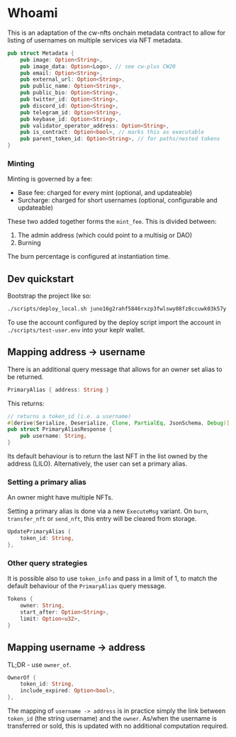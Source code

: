 # Whoami

This is an adaptation of the cw-nfts onchain metadata contract to
allow for listing of usernames on multiple services via NFT metadata.

```rust
pub struct Metadata {
    pub image: Option<String>,
    pub image_data: Option<Logo>, // see cw-plus CW20
    pub email: Option<String>,
    pub external_url: Option<String>,
    pub public_name: Option<String>,
    pub public_bio: Option<String>,
    pub twitter_id: Option<String>,
    pub discord_id: Option<String>,
    pub telegram_id: Option<String>,
    pub keybase_id: Option<String>,
    pub validator_operator_address: Option<String>,
    pub is_contract: Option<bool>, // marks this as executable
    pub parent_token_id: Option<String>, // for paths/nested tokens
}
```

### Minting

Minting is governed by a fee:

- Base fee: charged for every mint (optional, and updateable)
- Surcharge: charged for short usernames (optional, configurable and updateable)

These two added together forms the `mint_fee`. This is divided between:

1. The admin address (which could point to a multisig or DAO)
2. Burning

The burn percentage is configured at instantiation time.

## Dev quickstart

Bootstrap the project like so:

```bash
./scripts/deploy_local.sh juno16g2rahf5846rxzp3fwlswy08fz8ccuwk03k57y
```

To use the account configured by the deploy script import the account
in `./scripts/test-user.env` into your keplr wallet.

## Mapping address -> username

There is an additional query message that allows for an owner set
alias to be returned.

```rust
PrimaryAlias { address: String }
```

This returns:

```rust
// returns a token_id (i.e. a username)
#[derive(Serialize, Deserialize, Clone, PartialEq, JsonSchema, Debug)]
pub struct PrimaryAliasResponse {
    pub username: String,
}
```

Its default behaviour is to return the last NFT in the list owned by
the address (LILO). Alternatively, the user can set a primary alias.

### Setting a primary alias

An owner might have multiple NFTs.

Setting a primary alias is done via a new `ExecuteMsg` variant. On
`burn`, `transfer_nft` or `send_nft`, this entry will be cleared from
storage.

```rust
UpdatePrimaryAlias {
    token_id: String,
},
```

### Other query strategies

It is possible also to use `token_info` and pass in a limit of 1, to
match the default behaviour of the `PrimaryAlias` query message.

```rust
Tokens {
    owner: String,
    start_after: Option<String>,
    limit: Option<u32>,
}
```

## Mapping username -> address

TL;DR - use `owner_of`.

```rust
OwnerOf {
    token_id: String,
    include_expired: Option<bool>,
},
```

The mapping of `username -> address` is in practice simply the link
between `token_id` (the string username) and the `owner`. As/when the
username is transferred or sold, this is updated with no additional
computation required.
